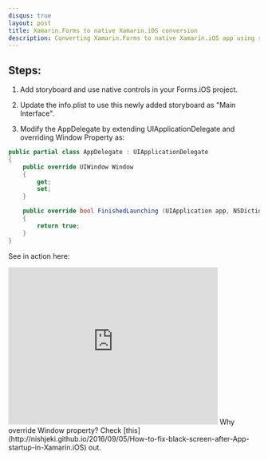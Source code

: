 ```yaml
---
disqus: true
layout: post
title: Xamarin.Forms to native Xamarin.iOS conversion
description: Converting Xamarin.Forms to native Xamarin.iOS app using storyboard.  Requires some attention in overriding Window property in AppDelegate
---
```


## Steps:

1. Add storyboard and use native controls in your Forms.iOS project.

2. Update the info.plist to use this newly added storyboard as "Main Interface".

3. Modify the AppDelegate by extending UIApplicationDelegate and overriding Window Property as:

```cs
public partial class AppDelegate : UIApplicationDelegate
{
    public override UIWindow Window
    {
        get;
        set;
    }

    public override bool FinishedLaunching (UIApplication app, NSDictionary options)
    {
        return true;
    }
}
```

See in action here:

<iframe width="420" height="315" src="http://www.youtube.com/embed/-Q4VQ0i6fQ4" frameborder="0" allowfullscreen></iframe>
Why override Window property?
Check [this](http://nishjeki.github.io/2016/09/05/How-to-fix-black-screen-after-App-startup-in-Xamarin.iOS) out.
